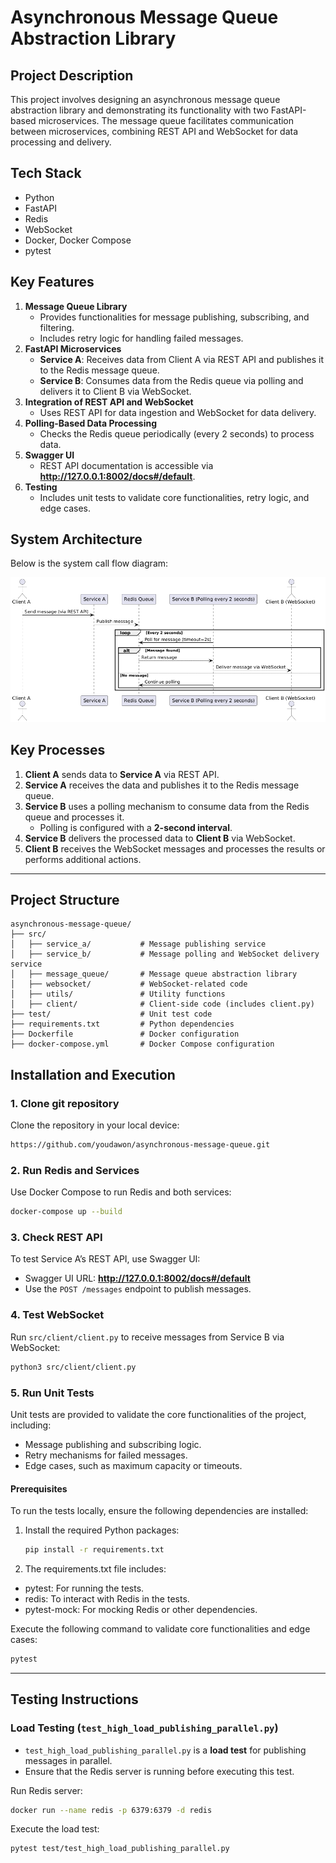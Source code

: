 # Asynchronous Message Queue Abstraction Library

## Project Description
This project involves designing an asynchronous message queue abstraction library and demonstrating its functionality with two FastAPI-based microservices. The message queue facilitates communication between microservices, combining REST API and WebSocket for data processing and delivery.

## Tech Stack
- Python
- FastAPI
- Redis
- WebSocket
- Docker, Docker Compose
- pytest

## Key Features
1. **Message Queue Library**
   - Provides functionalities for message publishing, subscribing, and filtering.
   - Includes retry logic for handling failed messages.
2. **FastAPI Microservices**
   - **Service A**: Receives data from Client A via REST API and publishes it to the Redis message queue.
   - **Service B**: Consumes data from the Redis queue via polling and delivers it to Client B via WebSocket.
3. **Integration of REST API and WebSocket**
   - Uses REST API for data ingestion and WebSocket for data delivery.
4. **Polling-Based Data Processing**
   - Checks the Redis queue periodically (every 2 seconds) to process data.
5. **Swagger UI**
   - REST API documentation is accessible via **http://127.0.0.1:8002/docs#/default**.
6. **Testing**
   - Includes unit tests to validate core functionalities, retry logic, and edge cases.

## System Architecture

Below is the system call flow diagram:

![System Call Flow](./call_flow.png)

## Key Processes
1. **Client A** sends data to **Service A** via REST API.
2. **Service A** receives the data and publishes it to the Redis message queue.
3. **Service B** uses a polling mechanism to consume data from the Redis queue and processes it.
   - Polling is configured with a **2-second interval**.
4. **Service B** delivers the processed data to **Client B** via WebSocket.
5. **Client B** receives the WebSocket messages and processes the results or performs additional actions.

---

## Project Structure
```
asynchronous-message-queue/
├── src/
│   ├── service_a/           # Message publishing service
│   ├── service_b/           # Message polling and WebSocket delivery service
│   ├── message_queue/       # Message queue abstraction library
│   ├── websocket/           # WebSocket-related code
│   ├── utils/               # Utility functions
│   ├── client/              # Client-side code (includes client.py)
├── test/                    # Unit test code
├── requirements.txt         # Python dependencies
├── Dockerfile               # Docker configuration
├── docker-compose.yml       # Docker Compose configuration
```

## Installation and Execution

### 1. Clone git repository
Clone the repository in your local device:
```bash
https://github.com/youdawon/asynchronous-message-queue.git
```

### 2. Run Redis and Services
Use Docker Compose to run Redis and both services:
```bash
docker-compose up --build
```

### 3. Check REST API
To test Service A’s REST API, use Swagger UI:
- Swagger UI URL: **http://127.0.0.1:8002/docs#/default**
- Use the `POST /messages` endpoint to publish messages.

### 4. Test WebSocket
Run `src/client/client.py` to receive messages from Service B via WebSocket:
```bash
python3 src/client/client.py
```

### 5. Run Unit Tests

Unit tests are provided to validate the core functionalities of the project, including:
- Message publishing and subscribing logic.
- Retry mechanisms for failed messages.
- Edge cases, such as maximum capacity or timeouts.

#### Prerequisites
To run the tests locally, ensure the following dependencies are installed:
1. Install the required Python packages:
   ```bash
   pip install -r requirements.txt
2. The requirements.txt file includes:
- pytest: For running the tests.
- redis: To interact with Redis in the tests.
- pytest-mock: For mocking Redis or other dependencies.

Execute the following command to validate core functionalities and edge cases:
```bash
pytest
```

---

## Testing Instructions

### Load Testing (`test_high_load_publishing_parallel.py`)
- `test_high_load_publishing_parallel.py` is a **load test** for publishing messages in parallel.
- Ensure that the Redis server is running before executing this test.

Run Redis server:
```bash
docker run --name redis -p 6379:6379 -d redis
```

Execute the load test:
```bash
pytest test/test_high_load_publishing_parallel.py
```